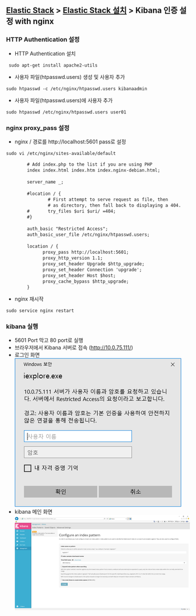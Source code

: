 ﻿## [Elastic Stack](https://github.com/colaboy2010/ElasticStack/blob/master/README.md) > [Elastic Stack 설치](https://github.com/colaboy2010/ElasticStack/blob/master/Install/README.md) > Kibana 인증 설정 with nginx

### HTTP Authentication 설정

* HTTP Authentication 설치
```
 sudo apt-get install apache2-utils
```

* 사용자 파일(htpasswd.users) 생성 및 사용자 추가
```
sudo htpasswd -c /etc/nginx/htpasswd.users kibanaadmin
```

* 사용자 파일(htpasswd.users)에 사용자 추가
```
sudo htpasswd /etc/nginx/htpasswd.users user01 
```

### nginx proxy_pass 설정

* nginx / 경로를 http://localhost:5601 pass로 설정
```
sudo vi /etc/nginx/sites-available/default
```
```
        # Add index.php to the list if you are using PHP
        index index.html index.htm index.nginx-debian.html;

        server_name _;

        #location / {
                # First attempt to serve request as file, then
                # as directory, then fall back to displaying a 404.
        #       try_files $uri $uri/ =404;
        #}

        auth_basic "Restricted Access";
        auth_basic_user_file /etc/nginx/htpasswd.users;

        location / {
              proxy_pass http://localhost:5601;
              proxy_http_version 1.1;
              proxy_set_header Upgrade $http_upgrade;
              proxy_set_header Connection 'upgrade';
              proxy_set_header Host $host;
              proxy_cache_bypass $http_upgrade;
        }

```

* nginx 재시작
```
sudo service nginx restart
```

### kibana 실행

* 5601 Port 막고 80 port로 실행
* 브라우저에서 Kibana 서버로 접속 (http://10.0.75.111/)
* 로그인 화면  
![키바나 로그인](kibanaLogin.png)
* kibana 메인 화면 
![키바나 메인 화면](kibana.png)